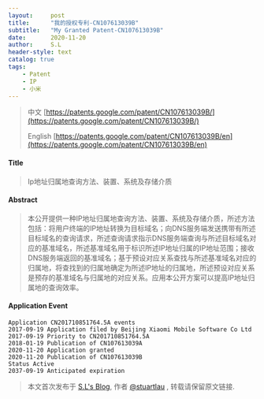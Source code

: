 ```yaml
---
layout:     post
title:      "我的授权专利-CN107613039B"
subtitle:   "My Granted Patent-CN107613039B"
date:       2020-11-20
author:     S.L
header-style: text
catalog: true
tags:
    - Patent
    - IP
    - 小米
---
```

> 中文 [https://patents.google.com/patent/CN107613039B/](https://patents.google.com/patent/CN107613039B/)
>
> English [https://patents.google.com/patent/CN107613039B/en](https://patents.google.com/patent/CN107613039B/en)

#### Title
> Ip地址归属地查询方法、装置、系统及存储介质


#### Abstract
> 本公开提供一种IP地址归属地查询方法、装置、系统及存储介质，所述方法包括：将用户终端的IP地址转换为目标域名；向DNS服务端发送携带有所述目标域名的查询请求，所述查询请求指示DNS服务端查询与所述目标域名对应的基准域名，所述基准域名用于标识所述IP地址归属的IP地址范围；接收DNS服务端返回的基准域名；基于预设对应关系查找与所述基准域名对应的归属地，将查找到的归属地确定为所述IP地址的归属地，所述预设对应关系是预存的基准域名与归属地的对应关系。应用本公开方案可以提高IP地址归属地的查询效率。


#### Application Event
```
Application CN201710851764.5A events 
2017-09-19 Application filed by Beijing Xiaomi Mobile Software Co Ltd
2017-09-19 Priority to CN201710851764.5A
2018-01-19 Publication of CN107613039A
2020-11-20 Application granted
2020-11-20 Publication of CN107613039B
Status Active
2037-09-19 Anticipated expiration
```
> 本文首次发布于 [S.L's Blog](http://elsef.com), 作者 [@stuartlau](http://github.com/stuartlau) ,
转载请保留原文链接.

